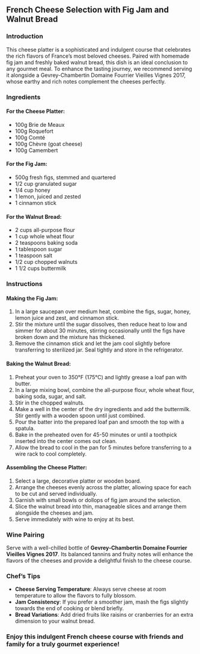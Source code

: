 ## French Cheese Selection with Fig Jam and Walnut Bread

### Introduction
This cheese platter is a sophisticated and indulgent course that celebrates the rich flavors of France’s most beloved cheeses. Paired with homemade fig jam and freshly baked walnut bread, this dish is an ideal conclusion to any gourmet meal. To enhance the tasting journey, we recommend serving it alongside a Gevrey-Chambertin Domaine Fourrier Vieilles Vignes 2017, whose earthy and rich notes complement the cheeses perfectly.

### Ingredients

#### For the Cheese Platter:
- 100g Brie de Meaux
- 100g Roquefort
- 100g Comté
- 100g Chèvre (goat cheese)
- 100g Camembert

#### For the Fig Jam:
- 500g fresh figs, stemmed and quartered
- 1/2 cup granulated sugar
- 1/4 cup honey
- 1 lemon, juiced and zested
- 1 cinnamon stick

#### For the Walnut Bread:
- 2 cups all-purpose flour
- 1 cup whole wheat flour
- 2 teaspoons baking soda
- 1 tablespoon sugar
- 1 teaspoon salt
- 1/2 cup chopped walnuts
- 1 1/2 cups buttermilk

### Instructions

#### Making the Fig Jam:
1. In a large saucepan over medium heat, combine the figs, sugar, honey, lemon juice and zest, and cinnamon stick.
2. Stir the mixture until the sugar dissolves, then reduce heat to low and simmer for about 30 minutes, stirring occasionally until the figs have broken down and the mixture has thickened.
3. Remove the cinnamon stick and let the jam cool slightly before transferring to sterilized jar. Seal tightly and store in the refrigerator.

#### Baking the Walnut Bread:
1. Preheat your oven to 350°F (175°C) and lightly grease a loaf pan with butter.
2. In a large mixing bowl, combine the all-purpose flour, whole wheat flour, baking soda, sugar, and salt.
3. Stir in the chopped walnuts.
4. Make a well in the center of the dry ingredients and add the buttermilk. Stir gently with a wooden spoon until just combined.
5. Pour the batter into the prepared loaf pan and smooth the top with a spatula.
6. Bake in the preheated oven for 45-50 minutes or until a toothpick inserted into the center comes out clean.
7. Allow the bread to cool in the pan for 5 minutes before transferring to a wire rack to cool completely.

#### Assembling the Cheese Platter:
1. Select a large, decorative platter or wooden board.
2. Arrange the cheeses evenly across the platter, allowing space for each to be cut and served individually.
3. Garnish with small bowls or dollops of fig jam around the selection.
4. Slice the walnut bread into thin, manageable slices and arrange them alongside the cheeses and jam.
5. Serve immediately with wine to enjoy at its best.

### Wine Pairing
Serve with a well-chilled bottle of **Gevrey-Chambertin Domaine Fourrier Vieilles Vignes 2017**. Its balanced tannins and fruity notes will enhance the flavors of the cheeses and provide a delightful finish to the cheese course.

### Chef’s Tips
- **Cheese Serving Temperature**: Always serve cheese at room temperature to allow the flavors to fully blossom.
- **Jam Consistency**: If you prefer a smoother jam, mash the figs slightly towards the end of cooking or blend briefly.
- **Bread Variations**: Add dried fruits like raisins or cranberries for an extra dimension to your walnut bread.

### Enjoy this indulgent French cheese course with friends and family for a truly gourmet experience!